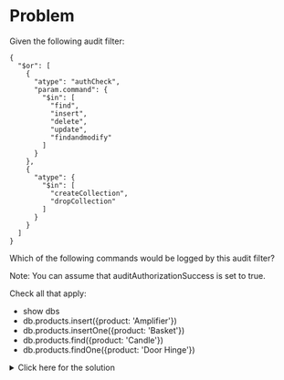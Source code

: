 # Problem
Given the following audit filter:

    {
      "$or": [
        {
          "atype": "authCheck",
          "param.command": {
            "$in": [
              "find",
              "insert",
              "delete",
              "update",
              "findandmodify"
            ]
          }
        },
        {
          "atype": {
            "$in": [
              "createCollection",
              "dropCollection"
            ]
          }
        }
      ]
    }
	
Which of the following commands would be logged by this audit filter?

Note: You can assume that auditAuthorizationSuccess is set to true.

Check all that apply:
 - show dbs
 - db.products.insert({product: 'Amplifier'})
 - db.products.insertOne({product: 'Basket'})
 - db.products.find({product: 'Candle'})
 - db.products.findOne({product: 'Door Hinge'})

<details>
  <summary>Click here for the solution</summary>
    <ul>
      <li>db.products.insert({product: 'Amplifier'})</li>
      <li>db.products.insertOne({product: 'Basket'})</li>
      <li>db.products.find({product: 'Candle'})</li>
      <li>db.products.findOne({product: 'Door Hinge'})</li>
	</ul>
</details>